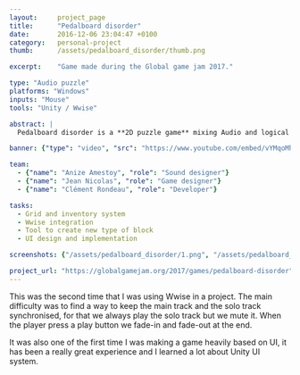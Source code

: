```yaml
---
layout: 	project_page
title:  	"Pedalboard disorder"
date:   	2016-12-06 23:04:47 +0100
category: 	personal-project
thumb: 		/assets/pedalboard_disorder/thumb.png

excerpt: 	"Game made during the Global game jam 2017."

type: "Audio puzzle"
platforms: "Windows"
inputs: "Mouse"
tools: "Unity / Wwise"

abstract: |
  Pedalboard disorder is a **2D puzzle game** mixing Audio and logical problems. It was made during the Global game jam at Angoulême (France). The theme was : "Waves" and we got 48h.

banner: {"type": "video", "src": "https://www.youtube.com/embed/vYMqoMhYupI"}

team:
  - {"name": "Anize Amestoy", "role": "Sound designer"}
  - {"name": "Jean Nicolas", "role": "Game designer"}
  - {"name": "Clément Rondeau", "role": "Developer"}

tasks:
  - Grid and inventory system
  - Wwise integration
  - Tool to create new type of block
  - UI design and implementation

screenshots: {"/assets/pedalboard_disorder/1.png", "/assets/pedalboard_disorder/2.png"}

project_url: "https://globalgamejam.org/2017/games/pedalboard-disorder"
---
```

This was the second time that I was using Wwise in a project. The main difficulty was to find a way to keep the main track and the solo track synchronised, for that we always play the solo track but we mute it. When the player press a play button we fade-in and fade-out at the end.

It was also one of the first time I was making a game heavily based on UI, it has been a really great experience and I learned a lot about Unity UI system.